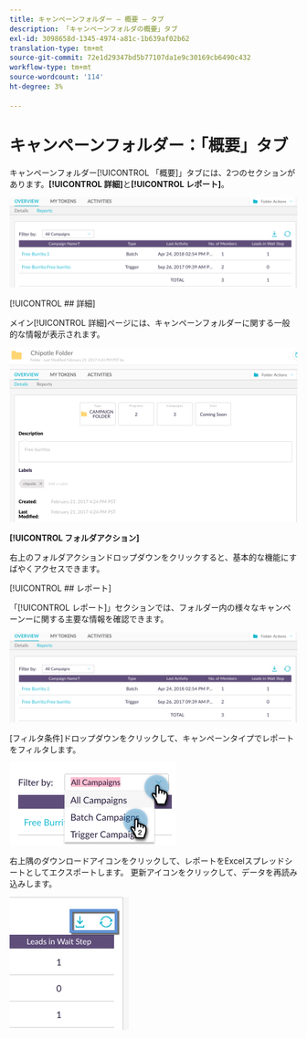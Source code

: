 ```yaml
---
title: キャンペーンフォルダー — 概要 — タブ
description: 「キャンペーンフォルダの概要」タブ
exl-id: 3098658d-1345-4974-a81c-1b639af02b62
translation-type: tm+mt
source-git-commit: 72e1d29347bd5b77107da1e9c30169cb6490c432
workflow-type: tm+mt
source-wordcount: '114'
ht-degree: 3%

---
```


# キャンペーンフォルダー：「概要」タブ

キャンペーンフォルダー[!UICONTROL 「概要]」タブには、2つのセクションがあります。**[!UICONTROL 詳細]**&#x200B;と&#x200B;**[!UICONTROL レポート]**。

![イメージ1](/help/sky/assets/campaign-folders/campaign-folder-overview-tab/campaign-folder-overview-tab-1.png)

[!UICONTROL ## 詳細]

メイン[!UICONTROL 詳細]ページには、キャンペーンフォルダーに関する一般的な情報が表示されます。

![イメージ1](/help/sky/assets/campaign-folders/campaign-folder-overview-tab/campaign-folder-overview-tab-2.png)

**[!UICONTROL フォルダアクション]**

右上のフォルダアクションドロップダウンをクリックすると、基本的な機能にすばやくアクセスできます。

[!UICONTROL ## レポート]

「[!UICONTROL レポート]」セクションでは、フォルダー内の様々なキャンペーンーに関する主要な情報を確認できます。

![イメージ1](/help/sky/assets/campaign-folders/campaign-folder-overview-tab/campaign-folder-overview-tab-3.png)

[フィルタ条件]ドロップダウンをクリックして、キャンペーンタイプでレポートをフィルタします。

![イメージ1](/help/sky/assets/campaign-folders/campaign-folder-overview-tab/campaign-folder-overview-tab-4.png)

右上隅のダウンロードアイコンをクリックして、レポートをExcelスプレッドシートとしてエクスポートします。 更新アイコンをクリックして、データを再読み込みします。

![イメージ1](/help/sky/assets/campaign-folders/campaign-folder-overview-tab/campaign-folder-overview-tab-5.png)
